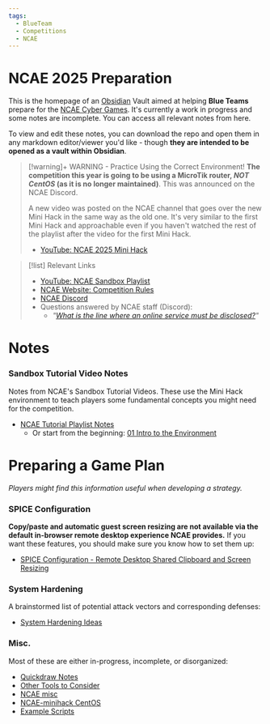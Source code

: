 ```yaml
---
tags:
  - BlueTeam
  - Competitions
  - NCAE
---
```

# NCAE 2025 Preparation

This is the homepage of an [Obsidian](https://obsidian.md/) Vault aimed at helping **Blue Teams** prepare for the [NCAE Cyber Games](https://www.ncaecybergames.org). It's currently a work in progress and some notes are incomplete. You can access all relevant notes from here.

To view and edit these notes, you can download the repo and open them in any markdown editor/viewer you'd like - though **they are intended to be opened as a vault within Obsidian**.


> [!warning]+ WARNING - Practice Using the Correct Environment!
> **The competition this year is going to be using a MicroTik router, *NOT CentOS* (as it is no longer maintained)**. This was announced on the NCAE Discord.
>
> A new video was posted on the NCAE channel that goes over the new Mini Hack in the same way as the old one. It's very similar to the first Mini Hack and approachable even if you haven't watched the rest of the playlist after the video for the first Mini Hack.
> - [YouTube: NCAE 2025 Mini Hack](https://www.youtube.com/watch?v=gu5A2yCITRs&list=PLqux0fXsj7x3WYm6ZWuJnGC1rXQZ1018M&index=47)


> [!list] Relevant Links
> - [YouTube: NCAE Sandbox Playlist](https://www.youtube.com/playlist?list=PLqux0fXsj7x3WYm6ZWuJnGC1rXQZ1018M)
> - [NCAE Website: Competition Rules](https://www.ncaecybergames.org/rules/)
> - [NCAE Discord](https://discord.ncaecybergames.org/)
> - Questions answered by NCAE staff (Discord):
> 	- *"[What is the line where an online service must be disclosed?](https://discord.com/channels/624969095292518401/1339009691044544542)"*

# Notes

### Sandbox Tutorial Video Notes
Notes from NCAE's Sandbox Tutorial Videos. These use the Mini Hack environment to teach players some fundamental concepts you might need for the competition.
- [NCAE Tutorial Playlist Notes](Tutorial%20Video%20Notes/NCAE%20Tutorial%20Playlist%20Notes.md)
	- Or start from the beginning: [01 Intro to the Environment](Tutorial%20Video%20Notes/01%20Intro%20to%20the%20Environment.md)

# Preparing a Game Plan
*Players might find this information useful when developing a strategy.*

### SPICE Configuration
**Copy/paste and automatic guest screen resizing are not available via the default in-browser remote desktop experience NCAE provides.** If you want these features, you should make sure you know how to set them up:
- [SPICE Configuration - Remote Desktop Shared Clipboard and Screen Resizing](SPICE%20Configuration%20-%20Remote%20Desktop%20Shared%20Clipboard%20and%20Screen%20Resizing.md)

### System Hardening
A brainstormed list of potential attack vectors and corresponding defenses:
- [System Hardening Ideas](System%20Hardening%20Ideas.md)

### Misc.
Most of these are either in-progress, incomplete, or disorganized:
- [Quickdraw Notes](Quickdraw%20Notes.md)
- [Other Tools to Consider](Other%20Tools%20to%20Consider.md)
- [NCAE misc](Tutorial%20Video%20Notes/NCAE%20misc.md)
- [NCAE-minihack CentOS](Tutorial%20Video%20Notes/NCAE-minihack%20CentOS.md)
- [Example Scripts](Scripts/Example%20Scripts.md)
